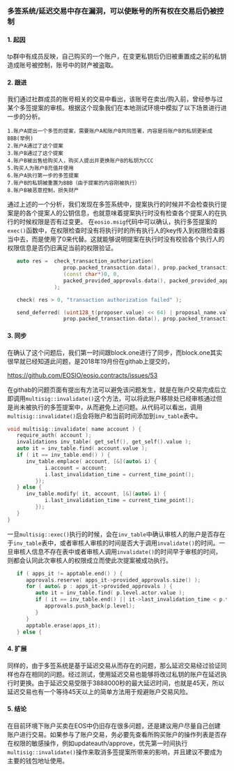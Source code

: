 ### 多签系统/延迟交易中存在漏洞，可以使账号的所有权在交易后仍被控制
#### 1. 起因
tp群中有成员反映，自己购买的一个账户，在变更私钥后仍旧被重置成之前的私钥造成账号被控制，账号中的财产被盗取。

#### 2. 跟进
我们通过社群成员的账号相关的交易中看出，该账号在卖出/购入前，曾经参与过某个多签提案的审核。根据这个现象我们在本地测试环境中模拟了以下场景进行进一步的分析。

```
1.账户A提出一个多签的提案，需要账户A和账户B共同签署，内容是将账户B的私钥更新成BBB(举例)
2.账户A通过了这个提案
3.账户B通过了这个提案
4.账户B被出售给购买人，购买人提出并更换账户B的私钥为CCC
5.购买人为账户B充值并使用
6.账户A执行第一步的多签提案
7.账户B的私钥被重置为BBB（由于提案的内容刚被执行）
8.账户B被恶意控制，损失财产

```
通过上述的一个分析，我们发现在多签系统中，提案执行的时候并不会检查执行提案是的各个提案人的公钥信息，也就意味着提案执行时没有检查各个提案人的在执行的时候权限是否有过变更。
在`eosio.msig`代码中可以确认，执行多签提案的`exec()`函数中，在权限检查时没有将执行时的所有执行人的key传入到权限检查器当中去，而是使用了0来代替。这就能够说明提案在执行时没有校验各个执行人的权限信息是否仍旧满足当前的权限验证。

```c++
   auto res =  check_transaction_authorization(
                  prop.packed_transaction.data(), prop.packed_transaction.size(),
                  (const char*)0, 0,
                  packed_provided_approvals.data(), packed_provided_approvals.size()
               );

   check( res > 0, "transaction authorization failed" );

   send_deferred( (uint128_t(proposer.value) << 64) | proposal_name.value, executer,
                  prop.packed_transaction.data(), prop.packed_transaction.size() );
```

#### 3. 同步
在确认了这个问题后，我们第一时间跟block.one进行了同步，而block.one其实很早就已经知道此问题，是2018年19月份在githab上提交的，

https://github.com/EOSIO/eosio.contracts/issues/53

在githab的问题页面有提出有方法可以避免该问题发生，就是在账户交易完成后立即调用`multisig::invalidate()`这个方法，可以将此账户移除处已经审核通过但是尚未被执行的多签提案中，从而避免上述问题。从代码可以看出，调用`multisig::invalidate()`后会将账户和当前时间添加到`inv_table`表中。
```c++
void multisig::invalidate( name account ) {
   require_auth( account );
   invalidations inv_table( get_self(), get_self().value );
   auto it = inv_table.find( account.value );
   if ( it == inv_table.end() ) {
      inv_table.emplace( account, [&](auto& i) {
            i.account = account;
            i.last_invalidation_time = current_time_point();
         });
   } else {
      inv_table.modify( it, account, [&](auto& i) {
            i.last_invalidation_time = current_time_point();
         });
   }
}
```
一旦`multisig::exec()`执行的时候，会在`inv_table`中确认审核人的账户是否存在于`inv_table`表中，或者审核人审核的时间是否大于调用`invalidate()`的时间。一旦审核人信息不存在表中或者审核人调用`invalidate()`的时间早于审核的时间，则都会认同此次审核人的权限成立而使此次提案被成功执行。
```c++
   if ( apps_it != apptable.end() ) {
      approvals.reserve( apps_it->provided_approvals.size() );
      for ( auto& p : apps_it->provided_approvals ) {
         auto it = inv_table.find( p.level.actor.value );
         if ( it == inv_table.end() || it->last_invalidation_time < p.time ) {
            approvals.push_back(p.level);
         }
      }
      apptable.erase(apps_it);
   } else {
```

#### 4. 扩展
同样的，由于多签系统是基于延迟交易从而存在的问题，那么延迟交易经过验证同样也存在相同的问题。经过测试，使用延迟交易也能够将改过私钥的账户在延迟执行时更换。由于延迟交易受限于3888000秒的最大延迟时间，也就是45天，所以延迟交易也有一个等待45天以上的简单方法用于规避账户交易风险。


#### 5. 结论
在目前环境下账户买卖在EOS中仍旧存在很多问题，还是建议用户尽量自己创建账户进行交易。如果参与了账户交易，务必要先查看所购买账户的操作列表是否存在权限的敏感操作，例如updateauth/approve，优先第一时间执行`multisig::invalidate()`操作来取消多签提案所带来的影响，并且建议不要成为主要的钱包地址使用。
